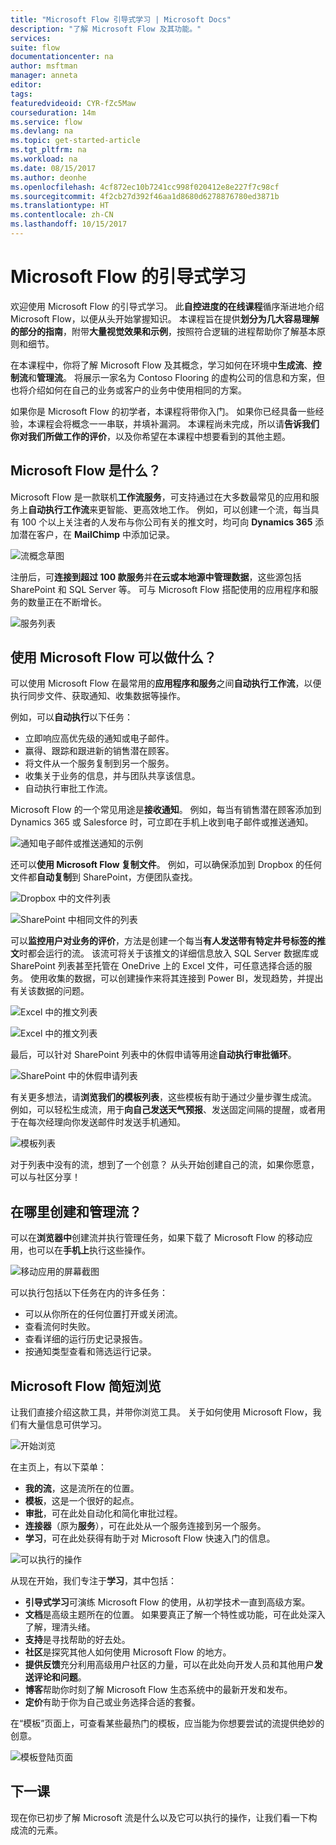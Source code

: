 ```yaml
---
title: "Microsoft Flow 引导式学习 | Microsoft Docs"
description: "了解 Microsoft Flow 及其功能。"
services: 
suite: flow
documentationcenter: na
author: msftman
manager: anneta
editor: 
tags: 
featuredvideoid: CYR-fZc5Maw
courseduration: 14m
ms.service: flow
ms.devlang: na
ms.topic: get-started-article
ms.tgt_pltfrm: na
ms.workload: na
ms.date: 08/15/2017
ms.author: deonhe
ms.openlocfilehash: 4cf872ec10b7241cc998f020412e8e227f7c98cf
ms.sourcegitcommit: 4f2cb27d392f46aa1d8680d6278876780ed3871b
ms.translationtype: HT
ms.contentlocale: zh-CN
ms.lasthandoff: 10/15/2017
---
```

# <a name="guided-learning-for-microsoft-flow"></a>Microsoft Flow 的引导式学习
欢迎使用 Microsoft Flow 的引导式学习。 此**自控进度的在线课程**循序渐进地介绍 Microsoft Flow，以便从头开始掌握知识。 本课程旨在提供**划分为几大容易理解的部分的指南**，附带**大量视觉效果和示例**，按照符合逻辑的进程帮助你了解基本原则和细节。

在本课程中，你将了解 Microsoft Flow 及其概念，学习如何在环境中**生成流**、**控制流**和**管理流**。 将展示一家名为 Contoso Flooring 的虚构公司的信息和方案，但也将介绍如何在自己的业务或客户的业务中使用相同的方案。

如果你是 Microsoft Flow 的初学者，本课程将带你入门。 如果你已经具备一些经验，本课程会将概念一一串联，并填补漏洞。 本课程尚未完成，所以请**告诉我们你对我们所做工作的评价**，以及你希望在本课程中想要看到的其他主题。

## <a name="what-is-microsoft-flow"></a>Microsoft Flow 是什么？
Microsoft Flow 是一款联机**工作流服务**，可支持通过在大多数最常见的应用和服务上**自动执行工作流**来更智能、更高效地工作。 例如，可以创建一个流，每当具有 100 个以上关注者的人发布与你公司有关的推文时，均可向 **Dynamics 365** 添加潜在客户，在 **MailChimp** 中添加记录。

![流概念草图](./media/learning-introduce-flow/conceptual.png)

注册后，可**连接到超过 100 款服务**并**在云或本地源中管理数据**，这些源包括 SharePoint 和 SQL Server 等。 可与 Microsoft Flow 搭配使用的应用程序和服务的数量正在不断增长。

![服务列表](./media/learning-introduce-flow/services.png)

## <a name="what-can-you-do-with-microsoft-flow"></a>使用 Microsoft Flow 可以做什么？
可以使用 Microsoft Flow 在最常用的**应用程序和服务**之间**自动执行工作流**，以便执行同步文件、获取通知、收集数据等操作。 

例如，可以**自动执行**以下任务：

* 立即响应高优先级的通知或电子邮件。
* 赢得、跟踪和跟进新的销售潜在顾客。
* 将文件从一个服务复制到另一个服务。
* 收集关于业务的信息，并与团队共享该信息。
* 自动执行审批工作流。

Microsoft Flow 的一个常见用途是**接收通知**。 例如，每当有销售潜在顾客添加到 Dynamics 365 或 Salesforce 时，可立即在手机上收到电子邮件或推送通知。

![通知电子邮件或推送通知的示例](./media/learning-introduce-flow/sales-lead.png)

还可以**使用 Microsoft Flow 复制文件**。 例如，可以确保添加到 Dropbox 的任何文件都**自动复制**到 SharePoint，方便团队查找。

![Dropbox 中的文件列表](./media/learning-introduce-flow/dropbox-files.png) 

![SharePoint 中相同文件的列表](./media/learning-introduce-flow/sharepoint-files.png) 

可以**监控用户对业务的评价**，方法是创建一个每当**有人发送带有特定井号标签的推文**时都会运行的流。 该流可将关于该推文的详细信息放入 SQL Server 数据库或 SharePoint 列表甚至托管在 OneDrive 上的 Excel 文件，可任意选择合适的服务。 使用收集的数据，可以创建操作来将其连接到 Power BI，发现趋势，并提出有关该数据的问题。

![Excel 中的推文列表](./media/learning-introduce-flow/tweets-to-excel.png)

![Excel 中的推文列表](./media/learning-introduce-flow/excel-tweets.png)

最后，可以针对 SharePoint 列表中的休假申请等用途**自动执行审批循环**。

![SharePoint 中的休假申请列表](./media/learning-introduce-flow/vacation-requests.png)

有关更多想法，请**浏览我们的模板列表**，这些模板有助于通过少量步骤生成流。 例如，可以轻松生成流，用于**向自己发送天气预报**、发送固定间隔的提醒，或者用于在每次经理向你发送邮件时发送手机通知。

![模板列表](./media/learning-introduce-flow/templates-you-might-use.png)

对于列表中没有的流，想到了一个创意？ 从头开始创建自己的流，如果你愿意，可以与社区分享！

## <a name="where-can-i-create-and-administer-a-flow"></a>在哪里创建和管理流？
可以在**浏览器中**创建流并执行管理任务，如果下载了 Microsoft Flow 的移动应用，也可以在**手机上**执行这些操作。

![移动应用的屏幕截图](./media/learning-introduce-flow/screen-mobile-app.png)  

可以执行包括以下任务在内的许多任务：

* 可以从你所在的任何位置打开或关闭流。
* 查看流何时失败。
* 查看详细的运行历史记录报告。
* 按通知类型查看和筛选运行记录。

## <a name="a-brief-tour-of-microsoft-flow"></a>Microsoft Flow 简短浏览
让我们直接介绍这款工具，并带你浏览工具。 关于如何使用 Microsoft Flow，我们有大量信息可供学习。

![开始浏览](./media/learning-introduce-flow/start-of-tour.png)

在主页上，有以下菜单：

* **我的流**，这是流所在的位置。
* **模板**，这是一个很好的起点。
* **审批**，可在此处自动化和简化审批过程。
* **连接器**（原为**服务**），可在此处从一个服务连接到另一个服务。
* **学习**，可在此处获得有助于对 Microsoft Flow 快速入门的信息。

![可以执行的操作](./media/learning-introduce-flow/what-you-can-do.png)

从现在开始，我们专注于**学习**，其中包括：

* **引导式学习**可演练 Microsoft Flow 的使用，从初学技术一直到高级方案。
* **文档**是高级主题所在的位置。 如果要真正了解一个特性或功能，可在此处深入了解，理清头绪。
* **支持**是寻找帮助的好去处。
* **社区**是探究其他人如何使用 Microsoft Flow 的地方。
* **提供反馈**充分利用高级用户社区的力量，可以在此处向开发人员和其他用户**发送评论和问题**。
* **博客**帮助你时刻了解 Microsoft Flow 生态系统中的最新开发和发布。
* **定价**有助于你为自己或业务选择合适的套餐。

在“模板”页面上，可查看某些最热门的模板，应当能为你想要尝试的流提供绝妙的创意。

![模板登陆页面](./media/learning-introduce-flow/template-page.png)

## <a name="next-lesson"></a>下一课
现在你已初步了解 Microsoft 流是什么以及它可以执行的操作，让我们看一下构成流的元素。

